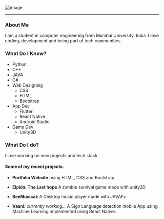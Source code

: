 ![image](https://user-images.githubusercontent.com/68859625/114293040-7bfc8380-9ab0-11eb-987c-54eae23e23bf.png)
- - - -
### About Me
I am a student in computer engineering from Mumbai University, India. I love coding, development and being part of tech communities.
### What Do I Know?
  * Python
  * C++
  * JAVA
  * C#
  * Web Designing
    * CSS
    * HTML
    * Bootstrap
  * App Dev
    * Flutter
    * React Native
    * Android Studio
 * Game Dev
   * Unity3D
### What Do I do?

I love working on new projects and tech stack

#### Some of my recent projects:

* **Portfolio Website** using HTML, CSS and Bootstrap
>
* **Elpida: The Last hope** A zombie survival game made with unity3D
>
* **BeeMusical:** A Desktop music player made with JAVAFx
>
* **Vaani:** *currently working...* A Sign Language detection mobile App using Machine Learning implemented using React Native.
